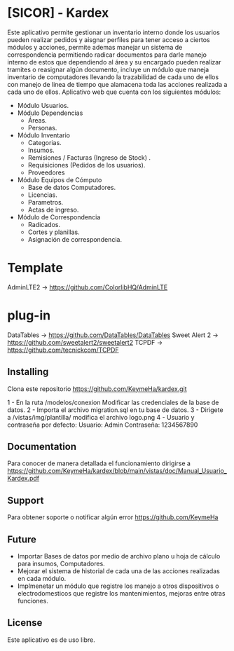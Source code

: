 # [SICOR] - Kardex

Este aplicativo permite gestionar un inventario interno donde los usuarios pueden realizar pedidos y aisgnar perfiles para tener acceso a ciertos módulos y acciones, permite ademas manejar un sistema de correspondencia permitiendo radicar documentos para darle manejo interno de estos que dependiendo al área y su encargado pueden realizar tramites o reasignar algún documento, incluye un módulo que maneja inventario de computadores llevando la trazabilidad de cada uno de ellos con manejo de linea de tiempo que alamacena toda las acciones realizada a cada uno de ellos.
Aplicativo web que cuenta con los siguientes módulos:

- Módulo Usuarios.
- Módulo Dependencias
	- Áreas.
	- Personas.
- Módulo Inventario
	- Categorias.
	- Insumos.
	- Remisiones / Facturas (Ingreso de Stock) .
	- Requisiciones (Pedidos de los usuarios).
	- Proveedores
- Módulo Equipos de Cómputo
	- Base de datos Computadores.
	- Licencias.
	- Parametros.
	- Actas de ingreso.
- Módulo de Correspondencia
	- Radicados.
	- Cortes y planillas.
	- Asignación de correspondencia.

# Template

AdminLTE2 -> https://github.com/ColorlibHQ/AdminLTE

# plug-in

DataTables -> https://github.com/DataTables/DataTables
Sweet Alert 2 -> https://github.com/sweetalert2/sweetalert2
TCPDF -> https://github.com/tecnickcom/TCPDF


## Installing

Clona este repositorio https://github.com/KeymeHa/kardex.git 

1 -  En la ruta /modelos/conexion Modificar las credenciales de la base de datos.
2 -  Importa el archivo migration.sql en tu base de datos.
3 -  Dirigete a /vistas/img/plantilla/ modifica el archivo logo.png
4 -  Usuario y contraseña por defecto:
	Usuario: Admin
	Contraseña: 1234567890

## Documentation

Para conocer de manera detallada el funcionamiento dirigirse a https://github.com/KeymeHa/kardex/blob/main/vistas/doc/Manual_Usuario_Kardex.pdf


## Support

Para obtener soporte o notificar algún error https://github.com/KeymeHa

## Future
- Importar Bases de datos por medio de archivo plano u hoja de cálculo para insumos, Computadores. 
- Mejorar el sistema de historial de cada una de las acciones realizadas en cada módulo.
- Implmenetar un módulo que registre los manejo a otros dispositivos o electrodomesticos que registre los mantenimientos, mejoras entre otras funciones.


## License

Este aplicativo es de uso libre.
